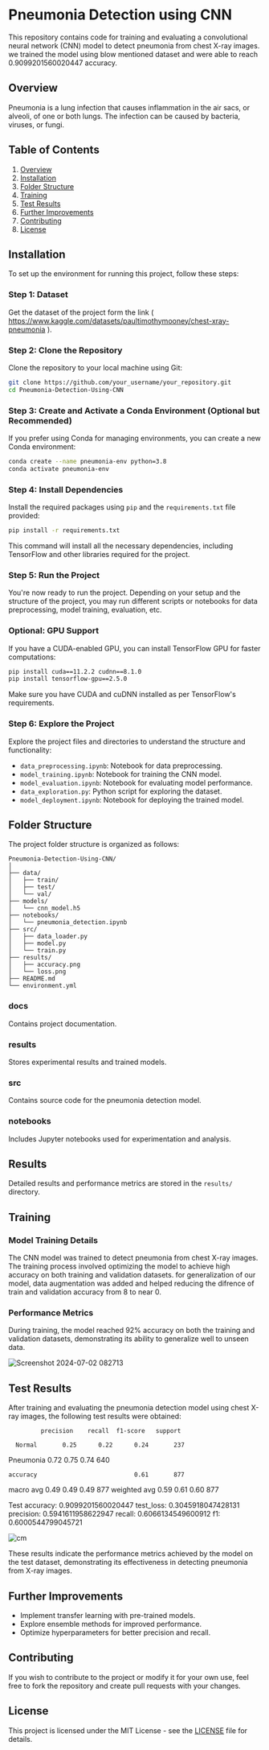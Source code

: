 # Pneumonia Detection using CNN

This repository contains code for training and evaluating a convolutional neural network (CNN) model to detect pneumonia from chest X-ray images. we trained the model using blow mentioned dataset and were able to reach 0.9099201560020447 accuracy.

## Overview

Pneumonia is a lung infection that causes inflammation in the air sacs, or alveoli, of one or both lungs. The infection can be caused by bacteria, viruses, or fungi.

## Table of Contents

1. [Overview](#overview)
2. [Installation](#installation)
3. [Folder Structure](#folder-structure)
4. [Training](#training)
5. [Test Results](#test-results)
6. [Further Improvements](#further-improvements)
7. [Contributing](#contributing)
9. [License](#license)

## Installation

To set up the environment for running this project, follow these steps:

### Step 1: Dataset
Get the dataset of the project form the link ( https://www.kaggle.com/datasets/paultimothymooney/chest-xray-pneumonia ).

### Step 2: Clone the Repository

Clone the repository to your local machine using Git:
```bash
git clone https://github.com/your_username/your_repository.git
cd Pneumonia-Detection-Using-CNN
```

### Step 3: Create and Activate a Conda Environment (Optional but Recommended)

If you prefer using Conda for managing environments, you can create a new Conda environment:
```bash
conda create --name pneumonia-env python=3.8
conda activate pneumonia-env
```

### Step 4: Install Dependencies

Install the required packages using `pip` and the `requirements.txt` file provided:
```bash
pip install -r requirements.txt
```

This command will install all the necessary dependencies, including TensorFlow and other libraries required for the project.

### Step 5: Run the Project

You're now ready to run the project. Depending on your setup and the structure of the project, you may run different scripts or notebooks for data preprocessing, model training, evaluation, etc.

### Optional: GPU Support

If you have a CUDA-enabled GPU, you can install TensorFlow GPU for faster computations:
```bash
pip install cuda==11.2.2 cudnn==8.1.0
pip install tensorflow-gpu==2.5.0
```

Make sure you have CUDA and cuDNN installed as per TensorFlow's requirements.

### Step 6: Explore the Project

Explore the project files and directories to understand the structure and functionality:

- `data_preprocessing.ipynb`: Notebook for data preprocessing.
- `model_training.ipynb`: Notebook for training the CNN model.
- `model_evaluation.ipynb`: Notebook for evaluating model performance.
- `data_exploration.py`: Python script for exploring the dataset.
- `model_deployment.ipynb`: Notebook for deploying the trained model.


## Folder Structure

The project folder structure is organized as follows:
```
Pneumonia-Detection-Using-CNN/
│
├── data/
│   ├── train/
│   ├── test/
│   └── val/
├── models/
│   └── cnn_model.h5
├── notebooks/
│   └── pneumonia_detection.ipynb
├── src/
│   ├── data_loader.py
│   ├── model.py
│   └── train.py
├── results/
│   ├── accuracy.png
│   └── loss.png
├── README.md
└── environment.yml
```
### docs
Contains project documentation.

### results
Stores experimental results and trained models.

### src
Contains source code for the pneumonia detection model.

### notebooks
Includes Jupyter notebooks used for experimentation and analysis.

## Results

Detailed results and performance metrics are stored in the `results/` directory.



## Training

### Model Training Details

The CNN model was trained to detect pneumonia from chest X-ray images. The training process involved optimizing the model to achieve high accuracy on both training and validation datasets. for generalization of our model, data augmentation was added and helped reducing the difrence of train and validation accuracy from 8 to near 0.



### Performance Metrics

During training, the model reached 92% accuracy on both the training and validation datasets, demonstrating its ability to generalize well to unseen data. 

![Screenshot 2024-07-02 082713](https://github.com/sadegh15khedry/Pneumonia-Detection-Using-CNN/assets/90490848/adc989e2-bacf-4940-b4a0-2b9ae7e26151)


## Test Results

After training and evaluating the pneumonia detection model using chest X-ray images, the following test results were obtained:

             precision    recall  f1-score   support

      Normal       0.25      0.22      0.24       237
   Pneumonia       0.72      0.75      0.74       640

    accuracy                           0.61       877
   macro avg       0.49      0.49      0.49       877
weighted avg       0.59      0.61      0.60       877


Test accuracy: 0.9099201560020447   test_loss: 0.3045918047428131
precision: 0.5941611958622947   recall: 0.6066134549600912
f1: 0.6000544799045721

![cm](https://github.com/sadegh15khedry/Pneumonia-Detection-Using-CNN/assets/90490848/25c3a822-f907-4fdf-b5c8-20abdf44f206)

These results indicate the performance metrics achieved by the model on the test dataset, demonstrating its effectiveness in detecting pneumonia from X-ray images.

## Further Improvements
- Implement transfer learning with pre-trained models.
- Explore ensemble methods for improved performance.
- Optimize hyperparameters for better precision and recall.




## Contributing

If you wish to contribute to the project or modify it for your own use, feel free to fork the repository and create pull requests with your changes.


## License

This project is licensed under the MIT License - see the [LICENSE](LICENSE) file for details.
